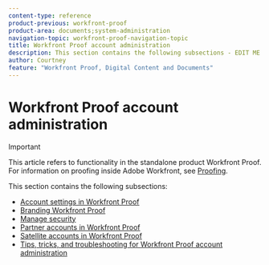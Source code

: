 ```yaml
---
content-type: reference
product-previous: workfront-proof
product-area: documents;system-administration
navigation-topic: workfront-proof-navigation-topic
title: Workfront Proof account administration
description: This section contains the following subsections - EDIT ME.
author: Courtney
feature: "Workfront Proof, Digital Content and Documents"
---
```


# Workfront Proof account administration

>[!IMPORTANT]
>
>This article refers to functionality in the standalone product Workfront Proof. For information on proofing inside Adobe Workfront, see [Proofing](../../review-and-approve-work/proofing/proofing.md).

This section contains the following subsections:

* [Account settings in Workfront Proof](../../workfront-proof/wp-acct-admin/account-settings/account-settings.md) 
* [Branding Workfront Proof](../../workfront-proof/wp-acct-admin/branding/branding.md) 
* [Manage security](../../workfront-proof/wp-acct-admin/managing-security/manage-security.md) 
* [Partner accounts in Workfront Proof](../../workfront-proof/wp-acct-admin/partner-accounts/partner-accounts.md) 
* [Satellite accounts in Workfront Proof](../../workfront-proof/wp-acct-admin/satellite-accounts/satellite-accounts.md) 
* [Tips, tricks, and troubleshooting for Workfront Proof account administration](../../workfront-proof/wp-acct-admin/tips-tricks-and-troubleshooting/tips-tricks-and-troubleshooting.md)

